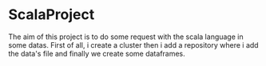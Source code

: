 # ScalaProject

The aim of this project is to do some request with the scala language in some datas.
First of all, i create a cluster then i add a repository where i add the  data's file and finally we create some dataframes.

